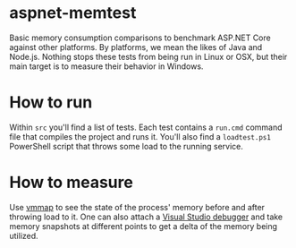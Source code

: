 # aspnet-memtest
Basic memory consumption comparisons to benchmark ASP.NET Core against other platforms. By platforms, we mean the likes of Java and Node.js. Nothing stops these tests from being run in Linux or OSX, but their main target is to measure their behavior in Windows.

# How to run
Within `src` you'll find a list of tests. Each test contains a `run.cmd` command file that compiles the project and runs it. You'll also find a `loadtest.ps1` PowerShell script that throws some load to the running service.

# How to measure
Use [vmmap](https://technet.microsoft.com/en-us/sysinternals/vmmap.aspx) to see the state of the process' memory before and after throwing load to it. One can also attach a [Visual Studio debugger](https://blogs.msdn.microsoft.com/visualstudioalm/2014/11/13/memory-usage-tool-while-debugging-in-visual-studio-2015/) and take memory snapshots at different points to get a delta of the memory being utilized.
